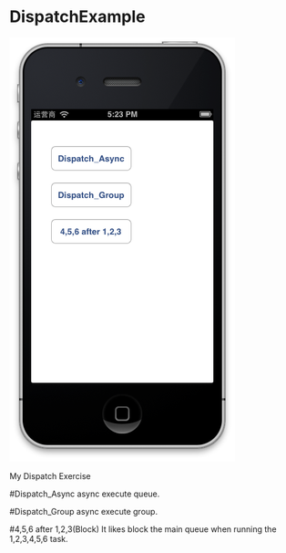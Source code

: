 DispatchExample
===============
![iPhone thumbs](https://github.com/paopaosa/DispatchExample/blob/master/pic.png?raw=true)

My Dispatch Exercise

#Dispatch_Async
async execute queue.

#Dispatch_Group
async execute group.

#4,5,6 after 1,2,3(Block)
It likes block the main queue when running the 1,2,3,4,5,6 task.
